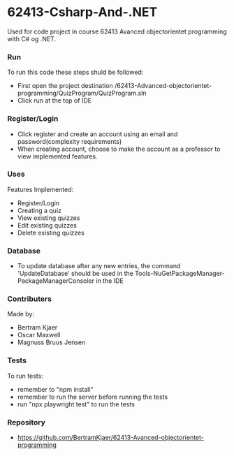 # 62413-Csharp-And-.NET
Used for code project in course 62413 Avanced objectorientet programming with C# og .NET.

### Run
To run this code these steps shuld be followed:
- First open the project destination /62413-Advanced-objectorientet-programming/QuizProgram/QuizProgram.sln
- Click run at the top of IDE

### Register/Login
- Click register and create an account using an email and password(complexity requirements)
- When creating account, choose to make the account as a professor to view implemented features.

### Uses
Features Implemented: 
- Register/Login
- Creating a quiz
- View existing quizzes
- Edit existing quizzes
- Delete existing quizzes


### Database
- To update database after any new entries, the command 'UpdateDatabase' should be used in the Tools-NuGetPackageManager-PackageManagerConsoler in the IDE

### Contributers
Made by:
- Bertram Kjaer
- Oscar Maxwell
- Magnuss Bruus Jensen

### Tests
To run tests:
- remember to "npm install"
- remember to run the server before running the tests
- run "npx playwright test" to run the tests

### Repository
- https://github.com/BertramKjaer/62413-Avanced-objectorientet-programming
